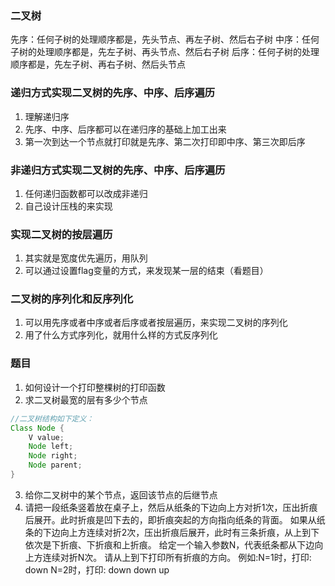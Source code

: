### 二叉树

先序：任何子树的处理顺序都是，先头节点、再左子树、然后右子树
中序：任何子树的处理顺序都是，先左子树、再头节点、然后右子树
后序：任何子树的处理顺序都是，先左子树、再右子树、然后头节点


### 递归方式实现二叉树的先序、中序、后序遍历

1. 理解递归序
2. 先序、中序、后序都可以在递归序的基础上加工出来
3. 第一次到达一个节点就打印就是先序、第二次打印即中序、第三次即后序

### 非递归方式实现二叉树的先序、中序、后序遍历

1. 任何递归函数都可以改成非递归
2. 自己设计压栈的来实现


### 实现二叉树的按层遍历

1. 其实就是宽度优先遍历，用队列
2. 可以通过设置flag变量的方式，来发现某一层的结束（看题目）


### 二叉树的序列化和反序列化

1. 可以用先序或者中序或者后序或者按层遍历，来实现二叉树的序列化
2. 用了什么方式序列化，就用什么样的方式反序列化


### 题目

1. 如何设计一个打印整棵树的打印函数
2. 求二叉树最宽的层有多少个节点

```java
//二叉树结构如下定义：
Class Node {
    V value;
    Node left;
    Node right;
    Node parent;
}
```
3. 给你二叉树中的某个节点，返回该节点的后继节点 
4. 请把一段纸条竖着放在桌子上，然后从纸条的下边向上方对折1次，压出折痕后展开。此时折痕是凹下去的，即折痕突起的方向指向纸条的背面。 如果从纸条的下边向上方连续对折2次，压出折痕后展开，此时有三条折痕，从上到下依次是下折痕、下折痕和上折痕。
   给定一个输入参数N，代表纸条都从下边向上方连续对折N次。 请从上到下打印所有折痕的方向。
   例如:N=1时，打印: down N=2时，打印: down down up 



